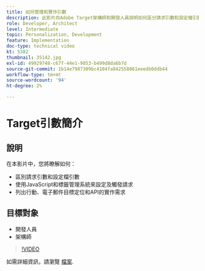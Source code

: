 ```yaml
---
title: 如何管理和實作引數
description: 此影片向Adobe Target架構師和開發人員說明如何區分請求引數和設定檔引數、使用JavaScript和標籤管理系統設定和觸發請求，以及瞭解行動、電子郵件目標定位和API的實作需求。
role: Developer, Architect
level: Intermediate
topic: Personalization, Development
feature: Implementation
doc-type: technical video
kt: 5382
thumbnail: 35142.jpg
exl-id: 49929748-c67f-44e1-9853-b499d8da6b7d
source-git-commit: 1b14e7987309bc4104fa842558861eeedb0ddb44
workflow-type: tm+mt
source-wordcount: '94'
ht-degree: 2%

---
```


# Target引數簡介

## 說明

在本影片中，您將瞭解如何：

* 區別請求引數和設定檔引數
* 使用JavaScript和標籤管理系統來設定及觸發請求
* 列出行動、電子郵件目標定位和API的實作需求

## 目標對象

* 開發人員
* 架構師

>[!VIDEO](https://video.tv.adobe.com/v/35142/?quality=12)

如需詳細資訊，請瀏覽 [檔案](https://experienceleague.adobe.com/docs/target/using/implement-target/implementing-target.html?lang=en).
